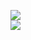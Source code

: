[![](https://img.shields.io/badge/Made%20With-Github%20Spray-lightgrey.svg?style=for-the-badge&logo=github)](https://github.com/Annihil/github-spray#14843)  
[![](https://i.imgur.com/2DrTn0Z.gif)](https://github.com/Annihil/github-spray)
